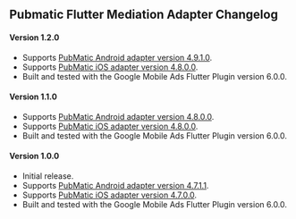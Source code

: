 ## Pubmatic Flutter Mediation Adapter Changelog

#### Version 1.2.0
- Supports [PubMatic Android adapter version 4.9.1.0](https://github.com/googleads/googleads-mobile-android-mediation/blob/main/ThirdPartyAdapters/pubmatic/CHANGELOG.md#version-4910).
- Supports [PubMatic iOS adapter version 4.8.0.0](https://github.com/googleads/googleads-mobile-ios-mediation/blob/main/adapters/PubMatic/CHANGELOG.md#version-4800).
- Built and tested with the Google Mobile Ads Flutter Plugin version 6.0.0.

#### Version 1.1.0
- Supports [PubMatic Android adapter version 4.8.0.0](https://github.com/googleads/googleads-mobile-android-mediation/blob/main/ThirdPartyAdapters/pubmatic/CHANGELOG.md#version-4800).
- Supports [PubMatic iOS adapter version 4.8.0.0](https://github.com/googleads/googleads-mobile-ios-mediation/blob/main/adapters/PubMatic/CHANGELOG.md#version-4800).
- Built and tested with the Google Mobile Ads Flutter Plugin version 6.0.0.

#### Version 1.0.0
- Initial release.
- Supports [PubMatic Android adapter version 4.7.1.1](https://github.com/googleads/googleads-mobile-android-mediation/blob/main/ThirdPartyAdapters/pubmatic/CHANGELOG.md#version-4711).
- Supports [PubMatic iOS adapter version 4.7.0.0](https://github.com/googleads/googleads-mobile-ios-mediation/blob/main/adapters/PubMatic/CHANGELOG.md#version-4700).
- Built and tested with the Google Mobile Ads Flutter Plugin version 6.0.0.
